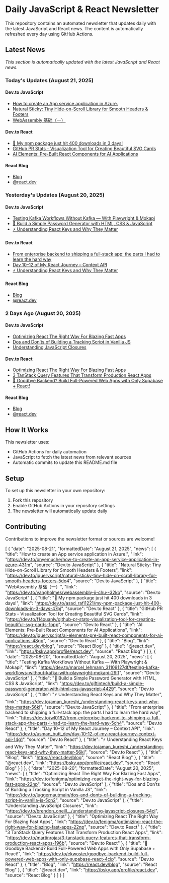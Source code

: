 # Daily JavaScript & React Newsletter

This repository contains an automated newsletter that updates daily with the latest JavaScript and React news. The content is automatically refreshed every day using GitHub Actions.

## Latest News

*This section is automatically updated with the latest JavaScript and React news.*

### Today's Updates (August 21, 2025)

#### Dev.to JavaScript

- [How to create an App service application in Azure.](https://dev.to/onyemuche/how-to-create-an-app-service-application-in-azure-431m)
- [Natural Sticky: Tiny Hide-on-Scroll Library for Smooth Headers & Footers](https://dev.to/jqueryscript/natural-sticky-tiny-hide-on-scroll-library-for-smooth-headers-footers-5do4)
- [WebAssembly 基础（一）](https://dev.to/yangholmes/webassembly-ji-chu--32kb)

#### Dev.to React

- [🚀 My npm package just hit 400 downloads in 3 days!](https://dev.to/asad_rafi1221/my-npm-package-just-hit-400-downloads-in-3-days-47pj)
- [GitHub PR Stats - Visualization Tool for Creating Beautiful SVG Cards](https://dev.to/f14xuanlv/github-pr-stats-visualization-tool-for-creating-beautiful-svg-cards-1opp)
- [AI Elements: Pre-Built React Components for AI Applications](https://dev.to/jqueryscript/ai-elements-pre-built-react-components-for-ai-applications-48gp)

#### React Blog

- [Blog](https://react.dev/blog)
- [@react.dev](https://bsky.app/profile/react.dev)

### Yesterday's Updates (August 20, 2025)

#### Dev.to JavaScript

- [Testing Kafka Workflows Without Kafka — With Playwright & Mokapi](https://dev.to/marcel_lehmann_31109127df/testing-kafka-workflows-without-kafka-with-playwright-mokapi-29l1)
- [🔑 Build a Simple Password Generator with HTML, CSS & JavaScript](https://dev.to/giftintech/build-a-simple-password-generator-with-html-css-javascript-4429)
- [⚡ Understanding React Keys and Why They Matter](https://dev.to/aman_kureshi_/understanding-react-keys-and-why-they-matter-56kl)

#### Dev.to React

- [From enterprise backend to shipping a full‑stack app: the parts I had to learn the hard way](https://dev.to/wl0182/from-enterprise-backend-to-shipping-a-full-stack-app-the-parts-i-had-to-learn-the-hard-way-5ch4)
- [Day 10–12 of My React Journey – Context API](https://dev.to/usman_butt_dev/day-10-12-of-my-react-journey-context-api-14g1)
- [⚡ Understanding React Keys and Why They Matter](https://dev.to/aman_kureshi_/understanding-react-keys-and-why-they-matter-56kl)

#### React Blog

- [Blog](https://react.dev/blog)
- [@react.dev](https://bsky.app/profile/react.dev)

### 2 Days Ago (August 20, 2025)

#### Dev.to JavaScript

- [Optimizing React The Right Way For Blazing Fast Apps](https://dev.to/fenigma/optimizing-react-the-right-way-for-blazing-fast-apps-22np)
- [Dos and Don’ts of Building a Tracking Script in Vanilla JS](https://dev.to/juggernautmain/dos-and-donts-of-building-a-tracking-script-in-vanilla-js-5cn2)
- [Understanding JavaScript Closures](https://dev.to/brendon_oneill__/understanding-javascript-closures-54ci)

#### Dev.to React

- [Optimizing React The Right Way For Blazing Fast Apps](https://dev.to/fenigma/optimizing-react-the-right-way-for-blazing-fast-apps-22np)
- [3 TanStack Query Features That Transform Production React Apps](https://dev.to/martinrojas/3-tanstack-query-features-that-transform-production-react-apps-196b)
- [🚀 Goodbye Backend? Build Full-Powered Web Apps with Only Supabase + React!](https://dev.to/ekwoster/goodbye-backend-build-full-powered-web-apps-with-only-supabase-react-4cip)

#### React Blog

- [Blog](https://react.dev/blog)
- [@react.dev](https://bsky.app/profile/react.dev)

## How It Works

This newsletter uses:
- GitHub Actions for daily automation
- JavaScript to fetch the latest news from relevant sources
- Automatic commits to update this README.md file

## Setup

To set up this newsletter in your own repository:

1. Fork this repository
2. Enable GitHub Actions in your repository settings
3. The newsletter will automatically update daily

## Contributing

Contributions to improve the newsletter format or sources are welcome!

<!-- NEWS_DATA_START -->
[
  {
    "date": "2025-08-21",
    "formattedDate": "August 21, 2025",
    "news": [
      {
        "title": "How to create an App service application in Azure.",
        "link": "https://dev.to/onyemuche/how-to-create-an-app-service-application-in-azure-431m",
        "source": "Dev.to JavaScript"
      },
      {
        "title": "Natural Sticky: Tiny Hide-on-Scroll Library for Smooth Headers & Footers",
        "link": "https://dev.to/jqueryscript/natural-sticky-tiny-hide-on-scroll-library-for-smooth-headers-footers-5do4",
        "source": "Dev.to JavaScript"
      },
      {
        "title": "WebAssembly 基础（一）",
        "link": "https://dev.to/yangholmes/webassembly-ji-chu--32kb",
        "source": "Dev.to JavaScript"
      },
      {
        "title": "🚀 My npm package just hit 400 downloads in 3 days!",
        "link": "https://dev.to/asad_rafi1221/my-npm-package-just-hit-400-downloads-in-3-days-47pj",
        "source": "Dev.to React"
      },
      {
        "title": "GitHub PR Stats - Visualization Tool for Creating Beautiful SVG Cards",
        "link": "https://dev.to/f14xuanlv/github-pr-stats-visualization-tool-for-creating-beautiful-svg-cards-1opp",
        "source": "Dev.to React"
      },
      {
        "title": "AI Elements: Pre-Built React Components for AI Applications",
        "link": "https://dev.to/jqueryscript/ai-elements-pre-built-react-components-for-ai-applications-48gp",
        "source": "Dev.to React"
      },
      {
        "title": "Blog",
        "link": "https://react.dev/blog",
        "source": "React Blog"
      },
      {
        "title": "@react.dev",
        "link": "https://bsky.app/profile/react.dev",
        "source": "React Blog"
      }
    ]
  },
  {
    "date": "2025-08-20",
    "formattedDate": "August 20, 2025",
    "news": [
      {
        "title": "Testing Kafka Workflows Without Kafka — With Playwright & Mokapi",
        "link": "https://dev.to/marcel_lehmann_31109127df/testing-kafka-workflows-without-kafka-with-playwright-mokapi-29l1",
        "source": "Dev.to JavaScript"
      },
      {
        "title": "🔑 Build a Simple Password Generator with HTML, CSS & JavaScript",
        "link": "https://dev.to/giftintech/build-a-simple-password-generator-with-html-css-javascript-4429",
        "source": "Dev.to JavaScript"
      },
      {
        "title": "⚡ Understanding React Keys and Why They Matter",
        "link": "https://dev.to/aman_kureshi_/understanding-react-keys-and-why-they-matter-56kl",
        "source": "Dev.to JavaScript"
      },
      {
        "title": "From enterprise backend to shipping a full‑stack app: the parts I had to learn the hard way",
        "link": "https://dev.to/wl0182/from-enterprise-backend-to-shipping-a-full-stack-app-the-parts-i-had-to-learn-the-hard-way-5ch4",
        "source": "Dev.to React"
      },
      {
        "title": "Day 10–12 of My React Journey – Context API",
        "link": "https://dev.to/usman_butt_dev/day-10-12-of-my-react-journey-context-api-14g1",
        "source": "Dev.to React"
      },
      {
        "title": "⚡ Understanding React Keys and Why They Matter",
        "link": "https://dev.to/aman_kureshi_/understanding-react-keys-and-why-they-matter-56kl",
        "source": "Dev.to React"
      },
      {
        "title": "Blog",
        "link": "https://react.dev/blog",
        "source": "React Blog"
      },
      {
        "title": "@react.dev",
        "link": "https://bsky.app/profile/react.dev",
        "source": "React Blog"
      }
    ]
  },
  {
    "date": "2025-08-20",
    "formattedDate": "August 20, 2025",
    "news": [
      {
        "title": "Optimizing React The Right Way For Blazing Fast Apps",
        "link": "https://dev.to/fenigma/optimizing-react-the-right-way-for-blazing-fast-apps-22np",
        "source": "Dev.to JavaScript"
      },
      {
        "title": "Dos and Don’ts of Building a Tracking Script in Vanilla JS",
        "link": "https://dev.to/juggernautmain/dos-and-donts-of-building-a-tracking-script-in-vanilla-js-5cn2",
        "source": "Dev.to JavaScript"
      },
      {
        "title": "Understanding JavaScript Closures",
        "link": "https://dev.to/brendon_oneill__/understanding-javascript-closures-54ci",
        "source": "Dev.to JavaScript"
      },
      {
        "title": "Optimizing React The Right Way For Blazing Fast Apps",
        "link": "https://dev.to/fenigma/optimizing-react-the-right-way-for-blazing-fast-apps-22np",
        "source": "Dev.to React"
      },
      {
        "title": "3 TanStack Query Features That Transform Production React Apps",
        "link": "https://dev.to/martinrojas/3-tanstack-query-features-that-transform-production-react-apps-196b",
        "source": "Dev.to React"
      },
      {
        "title": "🚀 Goodbye Backend? Build Full-Powered Web Apps with Only Supabase + React!",
        "link": "https://dev.to/ekwoster/goodbye-backend-build-full-powered-web-apps-with-only-supabase-react-4cip",
        "source": "Dev.to React"
      },
      {
        "title": "Blog",
        "link": "https://react.dev/blog",
        "source": "React Blog"
      },
      {
        "title": "@react.dev",
        "link": "https://bsky.app/profile/react.dev",
        "source": "React Blog"
      }
    ]
  }
]
<!-- NEWS_DATA_END -->
